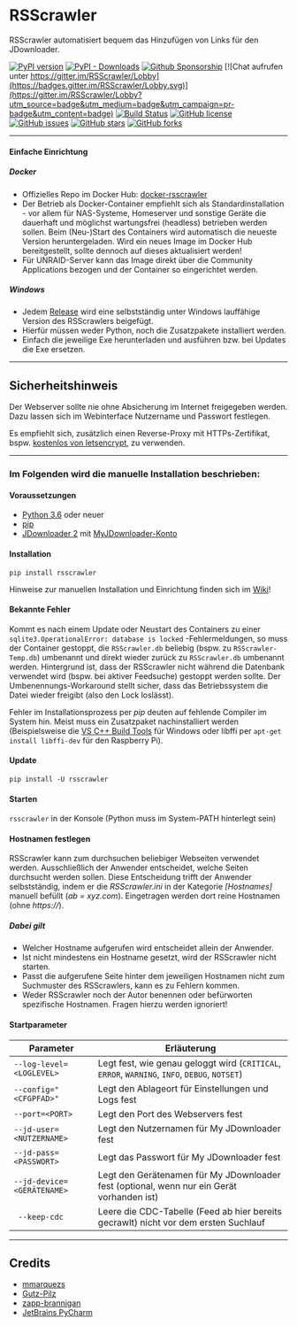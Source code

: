 #  RSScrawler

RSScrawler automatisiert bequem das Hinzufügen von Links für den JDownloader.

[![PyPI version](https://badge.fury.io/py/rsscrawler.svg)](https://badge.fury.io/py/rsscrawler)
[![PyPI - Downloads](https://img.shields.io/pypi/dm/rsscrawler)](https://github.com/rix1337/RSScrawler/releases)
[![Github Sponsorship](https://img.shields.io/badge/support-me-red.svg)](https://github.com/users/rix1337/sponsorship)
[![Chat aufrufen unter https://gitter.im/RSScrawler/Lobby](https://badges.gitter.im/RSScrawler/Lobby.svg)](https://gitter.im/RSScrawler/Lobby?utm_source=badge&utm_medium=badge&utm_campaign=pr-badge&utm_content=badge)
[![Build Status](https://travis-ci.com/rix1337/RSScrawler.svg?branch=master)](https://travis-ci.com/rix1337/RSScrawler)
[![GitHub license](https://img.shields.io/github/license/rix1337/RSScrawler.svg)](https://github.com/rix1337/RSScrawler/blob/master/LICENSE.md)
[![GitHub issues](https://img.shields.io/github/issues/rix1337/RSScrawler.svg)](https://github.com/rix1337/RSScrawler/issues)
[![GitHub stars](https://img.shields.io/github/stars/rix1337/RSScrawler.svg)](https://github.com/rix1337/RSScrawler/stargazers)
[![GitHub forks](https://img.shields.io/github/forks/rix1337/RSScrawler.svg)](https://github.com/rix1337/RSScrawler/network)

***

####  Einfache Einrichtung

##### Docker
* Offizielles Repo im Docker Hub: [docker-rsscrawler](https://hub.docker.com/r/rix1337/docker-rsscrawler/)
* Der Betrieb als Docker-Container empfiehlt sich als Standardinstallation - vor allem für NAS-Systeme, Homeserver und sonstige Geräte die dauerhaft und möglichst wartungsfrei (headless) betrieben werden sollen. Beim (Neu-)Start des Containers wird automatisch die neueste Version heruntergeladen. Wird ein neues Image im Docker Hub bereitgestellt, sollte dennoch auf dieses aktualisiert werden!
* Für UNRAID-Server kann das Image direkt über die Community Applications bezogen und der Container so eingerichtet werden.

##### Windows
* Jedem [Release](https://github.com/rix1337/RSScrawler/releases) wird eine selbstständig unter Windows lauffähige Version des RSScrawlers beigefügt.
* Hierfür müssen weder Python, noch die Zusatzpakete installiert werden.
* Einfach die jeweilige Exe herunterladen und ausführen bzw. bei Updates die Exe ersetzen.

***

## Sicherheitshinweis

Der Webserver sollte nie ohne Absicherung im Internet freigegeben werden. Dazu lassen sich im Webinterface Nutzername und Passwort festlegen.

Es empfiehlt sich, zusätzlich einen Reverse-Proxy mit HTTPs-Zertifikat, bspw. [kostenlos von letsencrypt](https://letsencrypt.org/), zu verwenden.

***

### Im Folgenden wird die manuelle Installation beschrieben:

####  Voraussetzungen
* [Python 3.6](https://www.python.org/downloads/) oder neuer
* [pip](https://pip.pypa.io/en/stable/installing/)
* [JDownloader 2](http://www.jdownloader.org/jdownloader2) mit [MyJDownloader-Konto](https://my.jdownloader.org)

#### Installation

```pip install rsscrawler```

Hinweise zur manuellen Installation und Einrichtung finden sich im [Wiki](https://github.com/rix1337/RSScrawler/wiki)!

#### Bekannte Fehler

Kommt es nach einem Update oder Neustart des Containers zu einer `sqlite3.OperationalError: database is locked`
-Fehlermeldungen, so muss der Container gestoppt, die `RSScrawler.db` beliebig (bspw. zu `RSScrawler-Temp.db`) umbenannt
und direkt wieder zurück zu `RSScrawler.db` umbenannt werden. Hintergrund ist, dass der RSScrawler nicht während die
Datenbank verwendet wird (bspw. bei aktiver Feedsuche) gestoppt werden sollte. Der Umbenennungs-Workaround stellt
sicher, dass das Betriebssystem die Datei wieder freigibt (also den Lock loslässt).

Fehler im Installationsprozess per _pip_ deuten auf fehlende Compiler im System hin. Meist muss ein Zusatzpaket
nachinstalliert werden (Beispielsweise die [VS C++ Build Tools](https://aka.ms/vs/16/release/vs_buildtools.exe) für
Windows oder libffi per `apt-get install libffi-dev` für den Raspberry Pi).

#### Update

```pip install -U rsscrawler```

#### Starten

```rsscrawler``` in der Konsole (Python muss im System-PATH hinterlegt sein)


#### Hostnamen festlegen

RSScrawler kann zum durchsuchen beliebiger Webseiten verwendet werden. Ausschließlich der Anwender entscheidet, welche Seiten durchsucht werden sollen.
Diese Entscheidung trifft der Anwender selbstständig, indem er die _RSScrawler.ini_ in der Kategorie _[Hostnames]_ manuell befüllt (_ab = xyz.com_).
Eingetragen werden dort reine Hostnamen (ohne _https://_).

##### Dabei gilt
* Welcher Hostname aufgerufen wird entscheidet allein der Anwender.
* Ist nicht mindestens ein Hostname gesetzt, wird der RSScrawler nicht starten.
* Passt die aufgerufene Seite hinter dem jeweiligen Hostnamen nicht zum Suchmuster des RSScrawlers, kann es zu Fehlern kommen.
* Weder RSScrawler noch der Autor benennen oder befürworten spezifische Hostnamen. Fragen hierzu werden ignoriert!


#### Startparameter

| Parameter | Erläuterung |
|---|---|
| ```--log-level=<LOGLEVEL>``` | Legt fest, wie genau geloggt wird (`CRITICAL`, `ERROR`, `WARNING`, `INFO`, `DEBUG`, `NOTSET`) |
| ```--config="<CFGPFAD>"``` | Legt den Ablageort für Einstellungen und Logs fest |
| ```--port=<PORT>``` | Legt den Port des Webservers fest |
| ```--jd-user=<NUTZERNAME>``` | Legt den Nutzernamen für My JDownloader fest |
| ```--jd-pass=<PASSWORT>``` | Legt das Passwort für My JDownloader fest |
| ```--jd-device=<GERÄTENAME>``` | Legt den Gerätenamen für My JDownloader fest (optional, wenn nur ein Gerät vorhanden ist) |
| ``` --keep-cdc``` | Leere die CDC-Tabelle (Feed ab hier bereits gecrawlt) nicht vor dem ersten Suchlauf |

***

## Credits

* [mmarquezs](https://github.com/mmarquezs/)
* [Gutz-Pilz](https://github.com/Gutz-Pilz/)
* [zapp-brannigan](https://github.com/zapp-brannigan/)
* [JetBrains PyCharm](https://www.jetbrains.com/?from=RSScrawler)
